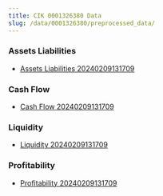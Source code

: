 ```yaml
---
title: CIK 0001326380 Data
slug: /data/0001326380/preprocessed_data/
---
```


### Assets Liabilities
- [Assets Liabilities 20240209131709](data/0001326380/preprocessed_data/Assets_Liabilities/0001326380_Assets_Liabilities_20240209131709.csv)

### Cash Flow
- [Cash Flow 20240209131709](data/0001326380/preprocessed_data/Cash_Flow/0001326380_Cash_Flow_20240209131709.csv)

### Liquidity
- [Liquidity 20240209131709](data/0001326380/preprocessed_data/Liquidity/0001326380_Liquidity_20240209131709.csv)

### Profitability
- [Profitability 20240209131709](data/0001326380/preprocessed_data/Profitability/0001326380_Profitability_20240209131709.csv)

